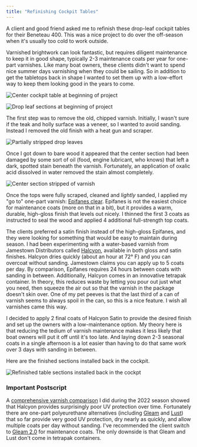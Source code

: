 ```yaml
---
title: "Refinishing Cockpit Tables"
---
```


A client and good friend asked me to refinish these drop-leaf cockpit tables for their Beneteau 400.
This was a nice project to do over the off-season when it's usually too cold to work outside.

Varnished brightwork can look fantastic, but requires diligent maintenance to keep it in good shape,
typically 2-3 maintenance coats per year for one-part varnishes.
Like many boat owners, these clients didn't want to spend nice summer days varnishing when
they could be sailing. So in addition to get the tabletops back
in shape I wanted to set them up with a low-effort way to keep them looking good in the years to come. 

![Center cockpit table at beginning of project](images/cockpit-tables/start-center-section-web.jpg
"The cockpit tables were heavily weathered (and lightly pooped)")

![Drop leaf sections at beginning of project](images/cockpit-tables/start-drop-leaves-web.jpg
"Initial state of the drop leaves")

The first step was to remove the old, chipped varnish. Initially, I wasn't sure if the teak and
holly surface was a veneer, so I wanted to avoid sanding. Instead I removed the old finish
with a heat gun and scraper.

![Partially stripped drop leaves](images/cockpit-tables/stripping-old-varnish-web.jpg
"The old varnish came off quite well using a heat gun and scraper")

Once I got down to bare wood it appeared that the center section had been damaged by some sort of oil
(food, engine lubricant, who knows) that left a dark, spotted stain beneath the varnish. Fortunately,
an application of oxalic acid dissolved in water removed the stain almost completely.

![Center section stripped of varnish](images/cockpit-tables/stripped-center-web.jpg
"Stripping the varnish from the center section showed some wood damage from some sort of oil. Oxalic acid worked nicely in this case")

Once the tops were fully scraped, cleaned and *lightly* sanded, I applied my "go to" one-part varnish: [Epifanes clear][epifanes].
Epifanes is not the easiest choice for maintenance coats (more on that in a bit), but it provides
a warm, durable, high-gloss finish that levels out nicely. I thinned the first 3 coats as instructed
to seal the wood and applied 4 additional full-strength top coats.

The clients preferred a satin finish instead of the high-gloss Epifanes, and they were looking for
something that would be easy to maintain during season. I had been experimenting with a water-based
varnish from Jamestown Distributors called [Halcyon][halcyon], available in both gloss and satin finishes.
Halcyon dries quickly (about an hour at 72&deg; F) and you
can overcoat without sanding. Jamestown claims you can apply up to 5 coats per day.
By comparison, Epifanes requires 24 hours between coats with sanding in between.
Additionally, Halcyon comes in an innovative tetrapak container. In theory, this reduces waste by
letting you pour out just what you need, then squeeze the air out so that the varnish in the
package doesn't skin over. One of my pet peeves is that the last third of a can of varnish seems
to always spoil in the can, so this is a nice feature. I wish all varnishes came this way.

I decided to apply 2 final coats of Halcyon Satin to provide the desired finish and set
up the owners with a low-maintenance option. My theory here is that reducing the tedium
of varnish maintenance makes it less likely that boat owners will put it off until it's too late.
And laying down 2-3 seasonal coats in a single afternoon is a lot easier than having to do that
same work over 3 days with sanding in between.

Here are the finished sections installed back in the cockpit.

![Refinished table sections installed back in the cockpt](images/cockpit-tables/finished-table-web.jpg
"All three sections with 9 coats of Epifanes and Halcyon varnishes")

### Important Postscript ###

A [comprehensive varnish comparison](2022-11-02-varnish-smackdown.html) I did
during the 2022 season showed that Halcyon provides surprisingly poor UV protection
over time. Fortunately there are one-part polyeurethane alternatives (including [Gleam][gleam] and [Lust][lust])
that so far provide very good
UV protection, dry nearly as quickly, and allow multiple coats per day without sanding. I've recommended
the client switch to [Gleam 2.0][gleam] for maintenance coats. The only downside is that Gleam and Lust
don't come in tetrapak containers.

[halcyon]: https://www.jamestowndistributors.com/product/product-detail/336256
[gleam]: https://www.jamestowndistributors.com/product/product-detail/97698
[lust]: https://www.jamestowndistributors.com/product/product-detail/98160
[epifanes]: https://www.jamestowndistributors.com/product/product-detail/92


